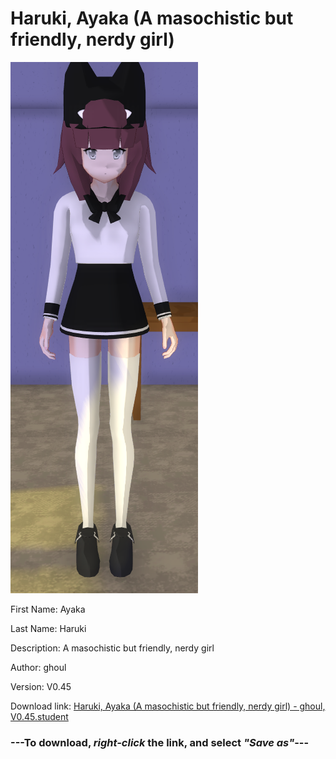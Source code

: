 # Haruki, Ayaka (A masochistic but friendly, nerdy girl)

<img src = "https://raw.githubusercontent.com/Arbiter1223/Daigaku-Gurashi-Custom-Students/master/Students/Files/Haruki%2C%20Ayaka%20(A%20masochistic%20but%20friendly%2C%20nerdy%20girl).png">

First Name: Ayaka

Last Name: Haruki

Description: A masochistic but friendly, nerdy girl

Author: ghoul

Version: V0.45

Download link: <a href="https://raw.githubusercontent.com/Arbiter1223/Daigaku-Gurashi-Custom-Students/master/Students/Files/Haruki%2C%20Ayaka%20(A%20masochistic%20but%20friendly%2C%20nerdy%20girl)%20-%20ghoul%2C%20V0.45.student">Haruki, Ayaka (A masochistic but friendly, nerdy girl) - ghoul, V0.45.student</a>

### ---**To download, _right-click_ the link, and select _"Save as"_**---
